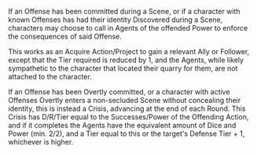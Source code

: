 If an Offense has been committed during a Scene, or if a character with known Offenses has had their identity Discovered during a Scene, characters may choose to call in Agents of the offended Power to enforce the consequences of said Offense.

This works as an Acquire Action/Project to gain a relevant Ally or Follower, except that the Tier required is reduced by 1, and the Agents, while likely sympathetic to the character that located their quarry for them, are not attached to the character.

If an Offense has been Overtly committed, or a character with active Offenses Overtly enters a non-secluded Scene without concealing their identity, this is instead a Crisis, advancing at the end of each Round. This Crisis has D/R/Tier equal to the Successes/Power of the Offending Action, and if it completes the Agents have the equivalent amount of Dice and Power (min. 2/2), and a Tier equal to this or the target's Defense Tier + 1, whichever is higher.